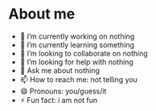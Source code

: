 # About me

- 🔭 I’m currently working on nothing
- 🌱 I’m currently learning something
- 👯 I’m looking to collaborate on nothing
- 🤔 I’m looking for help with nothing
- 💬 Ask me about nothing
- 📫 How to reach me: not telling you
- 😄 Pronouns: you/guess/it
- ⚡ Fun fact: i am not fun
